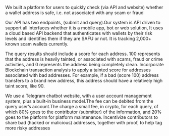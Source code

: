 We built a platform for users to quickly check (via API and website) whether a wallet address is safe, i.e. not associated with any scam or fraud 

Our API has two endpoints, (submit and query).Our system is API driven to support all interfaces whether it is a mobile app, bot or web solution, It uses a cloud based API backend that authenticates with wallets by their risk levels and identifies them if they are SAFU or not. It is tracking 2,000+ known scam wallets currently.

The query results should include a score for each address. 100 represents that the address is heavily tainted, or associated with scams, fraud or crime activities, and 0 represents the address being completely clean. Incorporate Blockchain transaction analysis to apply a tainted score for addresses associated with bad addresses.  For example, if a bad (score 100) address transfers to a brand new address, this address should have a relatively high taint score, like 90.

We use a Telegram chatbot website, with a user account management system, plus a built-in business model.The fee can be debited from the query user’s account.The charge a small fee, in crypto, for each query, of which 80% goes to the contributor (submitter) of the information, and 20% goes to the platform for platform maintenance. Incentivize contributors to share bad (hacked or malicious) addresses, together with proof, to help tag more risky addresses 
​
 

